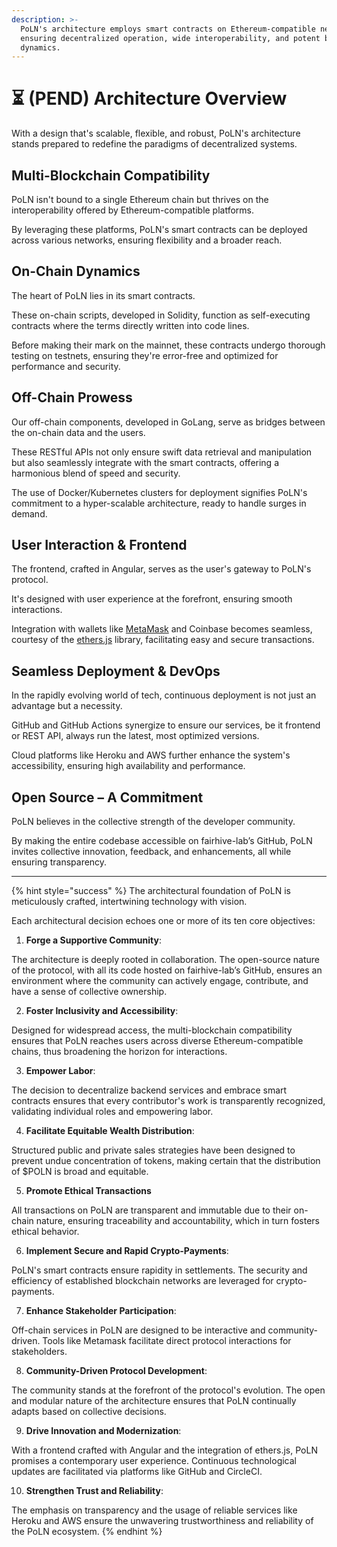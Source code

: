 ```yaml
---
description: >-
  PoLN's architecture employs smart contracts on Ethereum-compatible networks,
  ensuring decentralized operation, wide interoperability, and potent business
  dynamics.
---
```


# ⏳ (PEND) Architecture Overview

With a design that's scalable, flexible, and robust, PoLN's architecture stands prepared to redefine the paradigms of decentralized systems.

## Multi-Blockchain Compatibility
PoLN isn't bound to a single Ethereum chain but thrives on the interoperability offered by Ethereum-compatible platforms. 

By leveraging these platforms, PoLN's smart contracts can be deployed across various networks, ensuring flexibility and a broader reach.

## On-Chain Dynamics
The heart of PoLN lies in its smart contracts. 

These on-chain scripts, developed in Solidity, function as self-executing contracts where the terms directly written into code lines. 

Before making their mark on the mainnet, these contracts undergo thorough testing on testnets, ensuring they're error-free and optimized for performance and security.

## Off-Chain Prowess
Our off-chain components, developed in GoLang, serve as bridges between the on-chain data and the users. 

These RESTful APIs not only ensure swift data retrieval and manipulation but also seamlessly integrate with the smart contracts, offering a harmonious blend of speed and security.

The use of Docker/Kubernetes clusters for deployment signifies PoLN's commitment to a hyper-scalable architecture, ready to handle surges in demand.

## User Interaction & Frontend
The frontend, crafted in Angular, serves as the user's gateway to PoLN's protocol.

It's designed with user experience at the forefront, ensuring smooth interactions. 

Integration with wallets like [MetaMask](https://metamask.io/download/) and Coinbase becomes seamless, courtesy of the [ethers.js](https://docs.ethers.io/) library, facilitating easy and secure transactions.


## Seamless Deployment & DevOps
In the rapidly evolving world of tech, continuous deployment is not just an advantage but a necessity. 

GitHub and GitHub Actions synergize to ensure our services, be it frontend or REST API, always run the latest, most optimized versions.

Cloud platforms like Heroku and AWS further enhance the system's accessibility, ensuring high availability and performance.

## Open Source – A Commitment
PoLN believes in the collective strength of the developer community. 

By making the entire codebase accessible on fairhive-lab’s GitHub, PoLN invites collective innovation, feedback, and enhancements, all while ensuring transparency.

---

{% hint style="success" %}
The architectural foundation of PoLN is meticulously crafted, intertwining technology with vision. 

Each architectural decision echoes one or more of its ten core objectives:

1. **Forge a Supportive Community**:

The architecture is deeply rooted in collaboration. The open-source nature of the protocol, with all its code hosted on fairhive-lab’s GitHub, ensures an environment where the community can actively engage, contribute, and have a sense of collective ownership.

2. **Foster Inclusivity and Accessibility**:

Designed for widespread access, the multi-blockchain compatibility ensures that PoLN reaches users across diverse Ethereum-compatible chains, thus broadening the horizon for interactions.

3. **Empower Labor**:

The decision to decentralize backend services and embrace smart contracts ensures that every contributor's work is transparently recognized, validating individual roles and empowering labor.

4. **Facilitate Equitable Wealth Distribution**:

Structured public and private sales strategies have been designed to prevent undue concentration of tokens, making certain that the distribution of $POLN is broad and equitable.

5. **Promote Ethical Transactions**

All transactions on PoLN are transparent and immutable due to their on-chain nature, ensuring traceability and accountability, which in turn fosters ethical behavior.

6. **Implement Secure and Rapid Crypto-Payments**:

PoLN's smart contracts ensure rapidity in settlements. The security and efficiency of established blockchain networks are leveraged for crypto-payments.

7. **Enhance Stakeholder Participation**:

Off-chain services in PoLN are designed to be interactive and community-driven. Tools like Metamask facilitate direct protocol interactions for stakeholders.

8. **Community-Driven Protocol Development**:

The community stands at the forefront of the protocol's evolution. The open and modular nature of the architecture ensures that PoLN continually adapts based on collective decisions.

9. **Drive Innovation and Modernization**:

With a frontend crafted with Angular and the integration of ethers.js, PoLN promises a contemporary user experience. Continuous technological updates are facilitated via platforms like GitHub and CircleCI.

10. **Strengthen Trust and Reliability**:

The emphasis on transparency and the usage of reliable services like Heroku and AWS ensure the unwavering trustworthiness and reliability of the PoLN ecosystem.
{% endhint %}
